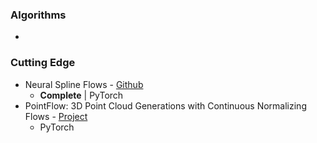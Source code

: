 



### Algorithms

*



### Cutting Edge

* Neural Spline Flows - [Github](https://github.com/bayesiains/nsf)
  * **Complete** | PyTorch
* PointFlow: 3D Point Cloud Generations with Continuous Normalizing Flows - [Project](https://www.guandaoyang.com/PointFlow/)
  * PyTorch